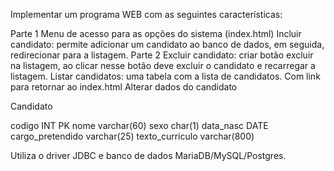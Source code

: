 Implementar um programa WEB com as seguintes características:

Parte 1
Menu de acesso para as opções do sistema (index.html)
Incluir candidato: permite adicionar um candidato ao banco de dados, em seguida, redirecionar para a listagem.
Parte 2
Excluir candidato: criar botão excluir na listagem, ao clicar nesse botão deve excluir o candidato e recarregar a listagem.
Listar candidatos: uma tabela com a lista de candidatos. Com link para retornar ao index.html
Alterar dados do candidato

Candidato

codigo INT PK
nome varchar(60)
sexo char(1)
data_nasc DATE
cargo_pretendido varchar(25)
texto_curriculo varchar(800)

Utiliza o driver JDBC e banco de dados MariaDB/MySQL/Postgres.
